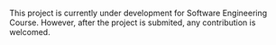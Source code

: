 This project is currently under development for Software Engineering Course. However, after the project is submited, any contribution is welcomed.
